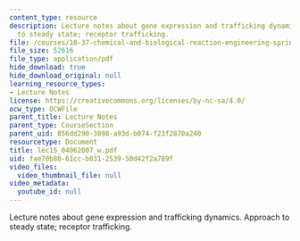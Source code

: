 ```yaml
---
content_type: resource
description: Lecture notes about gene expression and trafficking dynamics. Approach
  to steady state; receptor trafficking.
file: /courses/10-37-chemical-and-biological-reaction-engineering-spring-2007/fae70b8061ccb031253950d42f2a789f_lec15_04062007_w.pdf
file_size: 52616
file_type: application/pdf
hide_download: true
hide_download_original: null
learning_resource_types:
- Lecture Notes
license: https://creativecommons.org/licenses/by-nc-sa/4.0/
ocw_type: OCWFile
parent_title: Lecture Notes
parent_type: CourseSection
parent_uid: 856dd290-3098-a93d-b074-f23f2870a240
resourcetype: Document
title: lec15_04062007_w.pdf
uid: fae70b80-61cc-b031-2539-50d42f2a789f
video_files:
  video_thumbnail_file: null
video_metadata:
  youtube_id: null
---
```

Lecture notes about gene expression and trafficking dynamics. Approach to steady state; receptor trafficking.